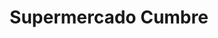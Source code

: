 ---
title: "Supermercado Cumbre"
url: /santo-domingo-este/supermercado-cumbre/
shop: supermercado
---